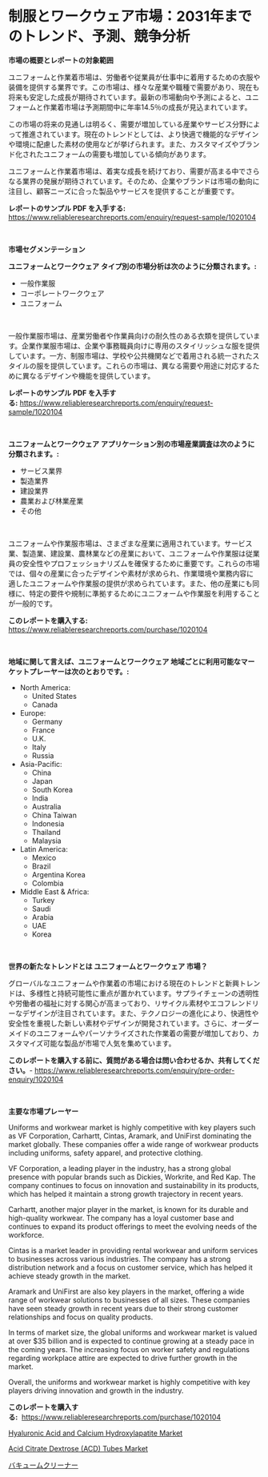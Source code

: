 <p><h1>制服とワークウェア市場：2031年までのトレンド、予測、競争分析</h1></p><p><strong>市場の概要とレポートの対象範囲</strong></p>
<p><p>ユニフォームと作業着市場は、労働者や従業員が仕事中に着用するための衣服や装備を提供する業界です。この市場は、様々な産業や職種で需要があり、現在も将来も安定した成長が期待されています。最新の市場動向や予測によると、ユニフォームと作業着市場は予測期間中に年率14.5％の成長が見込まれています。</p><p>この市場の将来の見通しは明るく、需要が増加している産業やサービス分野によって推進されています。現在のトレンドとしては、より快適で機能的なデザインや環境に配慮した素材の使用などが挙げられます。また、カスタマイズやブランド化されたユニフォームの需要も増加している傾向があります。</p><p>ユニフォームと作業着市場は、着実な成長を続けており、需要が高まる中でさらなる業界の発展が期待されています。そのため、企業やブランドは市場の動向に注目し、顧客ニーズに合った製品やサービスを提供することが重要です。</p></p>
<p><strong>レポートのサンプル PDF を入手する:</strong> <a href="https://www.reliableresearchreports.com/enquiry/request-sample/1020104">https://www.reliableresearchreports.com/enquiry/request-sample/1020104</a></p>
<p>&nbsp;</p>
<p><strong>市場セグメンテーション</strong></p>
<p><strong>ユニフォームとワークウェア タイプ別の市場分析は次のように分類されます。:</strong></p>
<p><ul><li>一般作業服</li><li>コーポレートワークウェア</li><li>ユニフォーム</li></ul></p>
<p>&nbsp;</p>
<p><p>一般作業服市場は、産業労働者や作業員向けの耐久性のある衣類を提供しています。企業作業服市場は、企業や事務職員向けに専用のスタイリッシュな服を提供しています。一方、制服市場は、学校や公共機関などで着用される統一されたスタイルの服を提供しています。これらの市場は、異なる需要や用途に対応するために異なるデザインや機能を提供しています。</p></p>
<p><strong>レポートのサンプル PDF を入手する:</strong>&nbsp;<a href="https://www.reliableresearchreports.com/enquiry/request-sample/1020104">https://www.reliableresearchreports.com/enquiry/request-sample/1020104</a></p>
<p>&nbsp;</p>
<p><strong> ユニフォームとワークウェア アプリケーション別の市場産業調査は次のように分類されます。:</strong></p>
<p><ul><li>サービス業界</li><li>製造業界</li><li>建設業界</li><li>農業および林業産業</li><li>その他</li></ul></p>
<p>&nbsp;</p>
<p><p>ユニフォームや作業服市場は、さまざまな産業に適用されています。サービス業、製造業、建設業、農林業などの産業において、ユニフォームや作業服は従業員の安全性やプロフェッショナリズムを確保するために重要です。これらの市場では、個々の産業に合ったデザインや素材が求められ、作業環境や業務内容に適したユニフォームや作業服の提供が求められています。また、他の産業にも同様に、特定の要件や規制に準拠するためにユニフォームや作業服を利用することが一般的です。</p></p>
<p><strong>このレポートを購入する:</strong>&nbsp; <a href="https://www.reliableresearchreports.com/purchase/1020104">https://www.reliableresearchreports.com/purchase/1020104</a></p>
<p>&nbsp;</p>
<p><strong>地域に関して言えば、ユニフォームとワークウェア 地域ごとに利用可能なマーケットプレーヤーは次のとおりです。:</strong></p>
<p><ul>
    <li>
        North America:
        <ul>
            <li>United States</li>
            <li>Canada</li>
        </ul>
    </li>
    <li>
        Europe:
        <ul>
            <li>Germany</li>
            <li>France</li>
            <li>U.K.</li>
            <li>Italy</li>
            <li>Russia</li>
        </ul>
    </li>
    <li>
        Asia-Pacific:
        <ul>
            <li>China</li>
            <li>Japan</li>
            <li>South Korea</li>
            <li>India</li>
            <li>Australia</li>
            <li>China Taiwan</li>
            <li>Indonesia</li>
            <li>Thailand</li>
            <li>Malaysia</li>
        </ul>
    </li>
    <li>
        Latin America:
        <ul>
            <li>Mexico</li>
            <li>Brazil</li>
            <li>Argentina Korea</li>
            <li>Colombia</li>
        </ul>
    </li>
    <li>
        Middle East & Africa:
        <ul>
            <li>Turkey</li>
            <li>Saudi</li>
            <li>Arabia</li>
            <li>UAE</li>
            <li>Korea</li>
        </ul>
    </li>
    </ul></p>
<p>&nbsp;</p>
<p><strong>世界の新たなトレンドとは ユニフォームとワークウェア 市場？</strong></p>
<p><p>グローバルなユニフォームや作業着の市場における現在のトレンドと新興トレンドは、多様性と持続可能性に重点が置かれています。サプライチェーンの透明性や労働者の福祉に対する関心が高まっており、リサイクル素材やエコフレンドリーなデザインが注目されています。また、テクノロジーの進化により、快適性や安全性を重視した新しい素材やデザインが開発されています。さらに、オーダーメイドのユニフォームやパーソナライズされた作業着の需要が増加しており、カスタマイズ可能な製品が市場で人気を集めています。</p></p>
<p><strong>このレポートを購入する前に、質問がある場合は問い合わせるか、共有してください。</strong>- <a href="https://www.reliableresearchreports.com/enquiry/pre-order-enquiry/1020104">https://www.reliableresearchreports.com/enquiry/pre-order-enquiry/1020104</a></p>
<p>&nbsp;</p>
<p><strong>主要な市場プレーヤー</strong></p>
<p><p>Uniforms and workwear market is highly competitive with key players such as VF Corporation, Carhartt, Cintas, Aramark, and UniFirst dominating the market globally. These companies offer a wide range of workwear products including uniforms, safety apparel, and protective clothing.</p><p>VF Corporation, a leading player in the industry, has a strong global presence with popular brands such as Dickies, Workrite, and Red Kap. The company continues to focus on innovation and sustainability in its products, which has helped it maintain a strong growth trajectory in recent years.</p><p>Carhartt, another major player in the market, is known for its durable and high-quality workwear. The company has a loyal customer base and continues to expand its product offerings to meet the evolving needs of the workforce.</p><p>Cintas is a market leader in providing rental workwear and uniform services to businesses across various industries. The company has a strong distribution network and a focus on customer service, which has helped it achieve steady growth in the market.</p><p>Aramark and UniFirst are also key players in the market, offering a wide range of workwear solutions to businesses of all sizes. These companies have seen steady growth in recent years due to their strong customer relationships and focus on quality products.</p><p>In terms of market size, the global uniforms and workwear market is valued at over $35 billion and is expected to continue growing at a steady pace in the coming years. The increasing focus on worker safety and regulations regarding workplace attire are expected to drive further growth in the market.</p><p>Overall, the uniforms and workwear market is highly competitive with key players driving innovation and growth in the industry.</p></p>
<p><strong>このレポートを購入する:</strong>&nbsp;&nbsp;<a href="https://www.reliableresearchreports.com/purchase/1020104">https://www.reliableresearchreports.com/purchase/1020104</a></p>
<p><p><a href="https://www.linkedin.com/pulse/hyaluronic-acid-calcium-hydroxylapatite-market-research-mibte?trackingId=tnPBC8MKpUgV%2FJLdU4LbOQ%3D%3D">Hyaluronic Acid and Calcium Hydroxylapatite Market</a></p><p><a href="https://www.linkedin.com/pulse/acid-citrate-dextrose-acd-tubes-market-research-report-unlocks-dau1f?trackingId=xGsvE6i90fjZ9103ELC3EQ%3D%3D">Acid Citrate Dextrose (ACD) Tubes Market</a></p><p><a href="https://github.com/zoetazuur/Market-Research-Report-List-1/blob/main/806896117458.md">バキュームクリーナー</a></p></p>